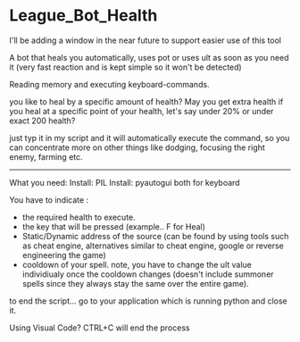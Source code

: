 # League_Bot_Health

I'll be adding a window in the near future to support easier use of this tool

A bot that heals you automatically, uses pot or uses ult as soon as you need it (very fast reaction and is kept simple so it won't be detected)

Reading memory and executing keyboard-commands.

you like to heal by a specific amount of health?
May you get extra health if you heal at a specific point of your health, let's say under 20% or under exact 200 health?

just typ it in my script and it will automatically execute the command, so you can concentrate more on other things like dodging, focusing the right enemy, farming etc.


-----------------------------------------------------------------------------------------------------------------------------------------------------------------------
What you need:
Install: PIL
Install: pyautogui
both for keyboard


You have to indicate :
- the required health to execute.
- the key that will be pressed (example.. F for Heal)
- Static/Dynamic address of the source (can be found by using tools such as cheat engine, alternatives similar to cheat engine, google or reverse engineering the game) 
- cooldown of your spell. note, you have to change the ult value individiualy once the cooldown changes (doesn't include summoner spells since they always stay the same over the entire game).



to end the script... go to your application which is running python and close it.

Using Visual Code?
CTRL+C will end the process
